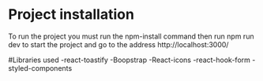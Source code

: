 # Project installation

To run the project you must run the npm-install command then run npm run dev to start the project and go to the address http://localhost:3000/

#Libraries used
-react-toastify
-Boopstrap
-React-icons
-react-hook-form
-styled-components
